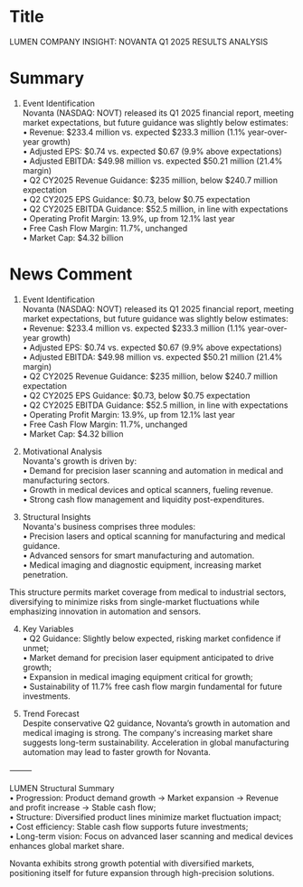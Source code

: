 # Title
LUMEN COMPANY INSIGHT: NOVANTA Q1 2025 RESULTS ANALYSIS

# Summary
1. Event Identification  
Novanta (NASDAQ: NOVT) released its Q1 2025 financial report, meeting market expectations, but future guidance was slightly below estimates:  
   • Revenue: $233.4 million vs. expected $233.3 million (1.1% year-over-year growth)  
   • Adjusted EPS: $0.74 vs. expected $0.67 (9.9% above expectations)  
   • Adjusted EBITDA: $49.98 million vs. expected $50.21 million (21.4% margin)  
   • Q2 CY2025 Revenue Guidance: $235 million, below $240.7 million expectation  
   • Q2 CY2025 EPS Guidance: $0.73, below $0.75 expectation  
   • Q2 CY2025 EBITDA Guidance: $52.5 million, in line with expectations  
   • Operating Profit Margin: 13.9%, up from 12.1% last year  
   • Free Cash Flow Margin: 11.7%, unchanged  
   • Market Cap: $4.32 billion  

# News Comment
1. Event Identification  
Novanta (NASDAQ: NOVT) released its Q1 2025 financial report, meeting market expectations, but future guidance was slightly below estimates:  
   • Revenue: $233.4 million vs. expected $233.3 million (1.1% year-over-year growth)  
   • Adjusted EPS: $0.74 vs. expected $0.67 (9.9% above expectations)  
   • Adjusted EBITDA: $49.98 million vs. expected $50.21 million (21.4% margin)  
   • Q2 CY2025 Revenue Guidance: $235 million, below $240.7 million expectation  
   • Q2 CY2025 EPS Guidance: $0.73, below $0.75 expectation  
   • Q2 CY2025 EBITDA Guidance: $52.5 million, in line with expectations  
   • Operating Profit Margin: 13.9%, up from 12.1% last year  
   • Free Cash Flow Margin: 11.7%, unchanged  
   • Market Cap: $4.32 billion  

2. Motivational Analysis  
Novanta's growth is driven by:  
   • Demand for precision laser scanning and automation in medical and manufacturing sectors.  
   • Growth in medical devices and optical scanners, fueling revenue.  
   • Strong cash flow management and liquidity post-expenditures.  

3. Structural Insights  
Novanta's business comprises three modules:  
   • Precision lasers and optical scanning for manufacturing and medical guidance.  
   • Advanced sensors for smart manufacturing and automation.  
   • Medical imaging and diagnostic equipment, increasing market penetration.  

This structure permits market coverage from medical to industrial sectors, diversifying to minimize risks from single-market fluctuations while emphasizing innovation in automation and sensors.  

4. Key Variables  
   • Q2 Guidance: Slightly below expected, risking market confidence if unmet;  
   • Market demand for precision laser equipment anticipated to drive growth;  
   • Expansion in medical imaging equipment critical for growth;  
   • Sustainability of 11.7% free cash flow margin fundamental for future investments.  

5. Trend Forecast  
Despite conservative Q2 guidance, Novanta’s growth in automation and medical imaging is strong. The company's increasing market share suggests long-term sustainability. Acceleration in global manufacturing automation may lead to faster growth for Novanta.  

⸻  

LUMEN Structural Summary  
   • Progression: Product demand growth → Market expansion → Revenue and profit increase → Stable cash flow;  
   • Structure: Diversified product lines minimize market fluctuation impact;  
   • Cost efficiency: Stable cash flow supports future investments;  
   • Long-term vision: Focus on advanced laser scanning and medical devices enhances global market share.  

Novanta exhibits strong growth potential with diversified markets, positioning itself for future expansion through high-precision solutions.
